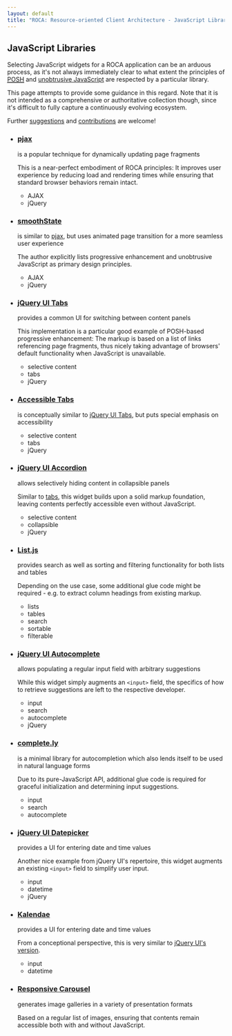 ```yaml
---
layout: default
title: "ROCA: Resource-oriented Client Architecture - JavaScript Libraries"
---
```


<link rel="stylesheet" href="css/libraries.css">

JavaScript Libraries
--------------------

Selecting JavaScript widgets for a ROCA application can be an arduous process,
as it's not always immediately clear to what extent the principles of
<a href="http://microformats.org/wiki/posh"><abbr title="Plain Old Semantic HTML">POSH</abbr></a>
and
[unobtrusive JavaScript](http://en.wikipedia.org/wiki/Unobtrusive_JavaScript)
are respected by a particular library.

This page attempts to provide some guidance in this regard. Note that it is not
intended as a comprehensive or authoritative collection though, since it's
difficult to fully capture a continuously evolving ecosystem.

Further [suggestions](discussion.html) and
[contributions](https://github.com/innoq/ROCA) are welcome!

* ### <a href="https://github.com/defunkt/jquery-pjax" id="pjax">pjax</a>
  is a popular technique for dynamically updating page fragments

  This is a near-perfect embodiment of ROCA principles: It improves user
  experience by reducing load and rendering times while ensuring that standard
  browser behaviors remain intact.

  * AJAX
  * jQuery

* ### [smoothState](http://weblinc.github.io/jquery.smoothState.js/)
  is similar to [pjax](#pjax), but uses animated page transition for a more
  seamless user experience

  The author explicitly lists progressive enhancement and unobtrusive
  JavaScript as primary design principles.

  * AJAX
  * jQuery

* ### <a href="http://jqueryui.com/tabs/" id="jqui-tabs">jQuery UI Tabs</a>
  provides a common UI for switching between content panels

  This implementation is a particular good example of POSH-based progressive
  enhancement: The markup is based on a list of links referencing page
  fragments, thus nicely taking advantage of browsers' default functionality
  when JavaScript is unavailable.

  * selective content
  * tabs
  * jQuery

* ### [Accessible Tabs](https://github.com/ginader/Accessible-Tabs)
  is conceptually similar to [jQuery UI Tabs](#jqui-tabs), but puts special
  emphasis on accessibility

  * selective content
  * tabs
  * jQuery

* ### [jQuery UI Accordion](http://jqueryui.com/accordion/)
  allows selectively hiding content in collapsible panels

  Similar to [tabs](#jqui-tabs), this widget builds upon a solid markup
  foundation, leaving contents perfectly accessible even without JavaScript.

  * selective content
  * collapsible
  * jQuery

* ### [List.js](https://github.com/javve/list.js)
  provides search as well as sorting and filtering functionality for both lists
  and tables

  Depending on the use case, some additional glue code might be required - e.g.
  to extract column headings from existing markup.

  * lists
  * tables
  * search
  * sortable
  * filterable

* ### [jQuery UI Autocomplete](http://jqueryui.com/autocomplete/)
  allows populating a regular input field with arbitrary suggestions

  While this widget simply augments an `<input>` field, the specifics of how to
  retrieve suggestions are left to the respective developer.

  * input
  * search
  * autocomplete
  * jQuery

* ### [complete.ly](http://complete-ly.appspot.com)
  is a minimal library for autocompletion which also lends itself to be used in
  natural language forms

  Due to its pure-JavaScript API, additional glue code is required for graceful
  initialization and determining input suggestions.

  * input
  * search
  * autocomplete

* ### <a href="http://jqueryui.com/datepicker/" id="jqui-datepicker">jQuery UI Datepicker</a>
  provides a UI for entering date and time values

  Another nice example from jQuery UI's repertoire, this widget augments an
  existing `<input>` field to simplify user input.

  * input
  * datetime
  * jQuery

* ### [Kalendae](https://github.com/ChiperSoft/Kalendae)
  provides a UI for entering date and time values

  From a conceptional perspective, this is very similar to
  [jQuery UI's version](#jqui-datepicker).

  * input
  * datetime

* ### [Responsive Carousel](https://github.com/filamentgroup/responsive-carousel)
  generates image galleries in a variety of presentation formats

  Based on a regular list of images, ensuring that contents remain accessible
  both with and without JavaScript.
